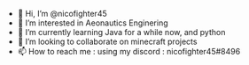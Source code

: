 - 👋 Hi, I’m @nicofighter45
- 👀 I’m interested in Aeonautics Enginering
- 🌱 I’m currently learning Java for a while now, and python
- 💞️ I’m looking to collaborate on minecraft projects
- 📫 How to reach me : using my discord : nicofighter45#8496

<!---
nicofighter45/nicofighter45 is a ✨ special ✨ repository because its `README.md` (this file) appears on your GitHub profile.
You can click the Preview link to take a look at your changes.
--->
